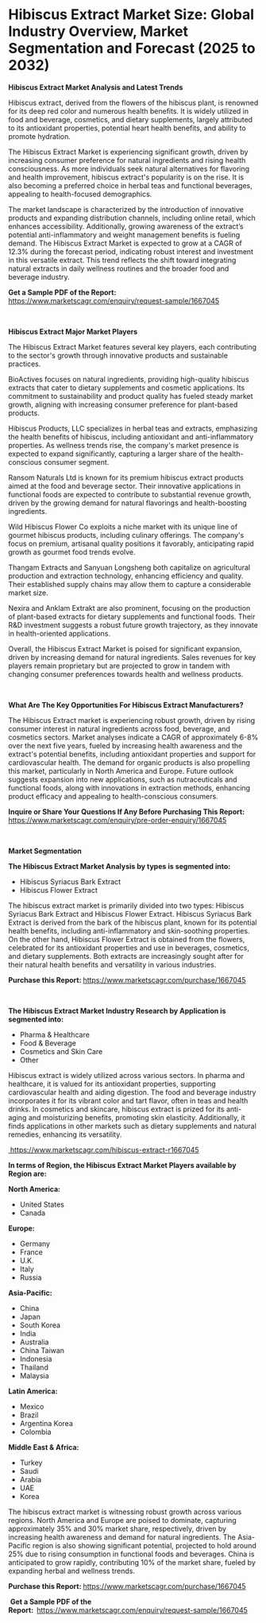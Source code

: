 <p><h1>Hibiscus Extract Market Size: Global Industry Overview, Market Segmentation and Forecast (2025 to 2032)</h1></p><p><strong>Hibiscus Extract Market Analysis and Latest Trends</strong></p>
<p><p>Hibiscus extract, derived from the flowers of the hibiscus plant, is renowned for its deep red color and numerous health benefits. It is widely utilized in food and beverage, cosmetics, and dietary supplements, largely attributed to its antioxidant properties, potential heart health benefits, and ability to promote hydration. </p><p>The Hibiscus Extract Market is experiencing significant growth, driven by increasing consumer preference for natural ingredients and rising health consciousness. As more individuals seek natural alternatives for flavoring and health improvement, hibiscus extract's popularity is on the rise. It is also becoming a preferred choice in herbal teas and functional beverages, appealing to health-focused demographics.</p><p>The market landscape is characterized by the introduction of innovative products and expanding distribution channels, including online retail, which enhances accessibility. Additionally, growing awareness of the extract’s potential anti-inflammatory and weight management benefits is fueling demand. The Hibiscus Extract Market is expected to grow at a CAGR of 12.3% during the forecast period, indicating robust interest and investment in this versatile extract. This trend reflects the shift toward integrating natural extracts in daily wellness routines and the broader food and beverage industry.</p></p>
<p><strong>Get a Sample PDF of the Report:&nbsp;</strong> <a href="https://www.marketscagr.com/enquiry/request-sample/1667045?utm_campaign=3014&utm_medium=2&utm_source=Github&utm_content=ia&utm_term=17042025&utm_id=hibiscus-extract">https://www.marketscagr.com/enquiry/request-sample/1667045</a></p>
<p>&nbsp;</p>
<p><strong>Hibiscus Extract Major Market Players</strong></p>
<p><p>The Hibiscus Extract Market features several key players, each contributing to the sector's growth through innovative products and sustainable practices. </p><p>BioActives focuses on natural ingredients, providing high-quality hibiscus extracts that cater to dietary supplements and cosmetic applications. Its commitment to sustainability and product quality has fueled steady market growth, aligning with increasing consumer preference for plant-based products.</p><p>Hibiscus Products, LLC specializes in herbal teas and extracts, emphasizing the health benefits of hibiscus, including antioxidant and anti-inflammatory properties. As wellness trends rise, the company's market presence is expected to expand significantly, capturing a larger share of the health-conscious consumer segment.</p><p>Ransom Naturals Ltd is known for its premium hibiscus extract products aimed at the food and beverage sector. Their innovative applications in functional foods are expected to contribute to substantial revenue growth, driven by the growing demand for natural flavorings and health-boosting ingredients.</p><p>Wild Hibiscus Flower Co exploits a niche market with its unique line of gourmet hibiscus products, including culinary offerings. The company's focus on premium, artisanal quality positions it favorably, anticipating rapid growth as gourmet food trends evolve.</p><p>Thangam Extracts and Sanyuan Longsheng both capitalize on agricultural production and extraction technology, enhancing efficiency and quality. Their established supply chains may allow them to capture a considerable market size.</p><p>Nexira and Anklam Extrakt are also prominent, focusing on the production of plant-based extracts for dietary supplements and functional foods. Their R&D investment suggests a robust future growth trajectory, as they innovate in health-oriented applications.</p><p>Overall, the Hibiscus Extract Market is poised for significant expansion, driven by increasing demand for natural ingredients. Sales revenues for key players remain proprietary but are projected to grow in tandem with changing consumer preferences towards health and wellness products.</p></p>
<p>&nbsp;</p>
<p><strong>What Are The Key Opportunities For Hibiscus Extract Manufacturers?</strong></p>
<p><p>The Hibiscus Extract market is experiencing robust growth, driven by rising consumer interest in natural ingredients across food, beverage, and cosmetics sectors. Market analyses indicate a CAGR of approximately 6-8% over the next five years, fueled by increasing health awareness and the extract's potential benefits, including antioxidant properties and support for cardiovascular health. The demand for organic products is also propelling this market, particularly in North America and Europe. Future outlook suggests expansion into new applications, such as nutraceuticals and functional foods, along with innovations in extraction methods, enhancing product efficacy and appealing to health-conscious consumers.</p></p>
<p><strong>Inquire or Share Your Questions If Any Before Purchasing This Report:</strong> <a href="https://www.marketscagr.com/enquiry/pre-order-enquiry/1667045?utm_campaign=3014&utm_medium=2&utm_source=Github&utm_content=ia&utm_term=17042025&utm_id=hibiscus-extract">https://www.marketscagr.com/enquiry/pre-order-enquiry/1667045</a></p>
<p>&nbsp;</p>
<p><strong>Market Segmentation</strong></p>
<p><strong>The Hibiscus Extract Market Analysis by types is segmented into:</strong></p>
<p><ul><li>Hibiscus Syriacus Bark Extract</li><li>Hibiscus Flower Extract</li></ul></p>
<p><p>The hibiscus extract market is primarily divided into two types: Hibiscus Syriacus Bark Extract and Hibiscus Flower Extract. Hibiscus Syriacus Bark Extract is derived from the bark of the hibiscus plant, known for its potential health benefits, including anti-inflammatory and skin-soothing properties. On the other hand, Hibiscus Flower Extract is obtained from the flowers, celebrated for its antioxidant properties and use in beverages, cosmetics, and dietary supplements. Both extracts are increasingly sought after for their natural health benefits and versatility in various industries.</p></p>
<p><strong>Purchase this Report:&nbsp;</strong><a href="https://www.marketscagr.com/purchase/1667045?utm_campaign=3014&utm_medium=2&utm_source=Github&utm_content=ia&utm_term=17042025&utm_id=hibiscus-extract">https://www.marketscagr.com/purchase/1667045</a></p>
<p>&nbsp;</p>
<p><strong>The Hibiscus Extract Market Industry Research by Application is segmented into:</strong></p>
<p><ul><li>Pharma & Healthcare</li><li>Food & Beverage</li><li>Cosmetics and Skin Care</li><li>Other</li></ul></p>
<p><p>Hibiscus extract is widely utilized across various sectors. In pharma and healthcare, it is valued for its antioxidant properties, supporting cardiovascular health and aiding digestion. The food and beverage industry incorporates it for its vibrant color and tart flavor, often in teas and health drinks. In cosmetics and skincare, hibiscus extract is prized for its anti-aging and moisturizing benefits, promoting skin elasticity. Additionally, it finds applications in other markets such as dietary supplements and natural remedies, enhancing its versatility.</p></p>
<p><a href="https://www.marketscagr.com/hibiscus-extract-r1667045?utm_campaign=3014&utm_medium=2&utm_source=Github&utm_content=ia&utm_term=17042025&utm_id=hibiscus-extract">&nbsp;https://www.marketscagr.com/hibiscus-extract-r1667045</a></p>
<p><strong>In terms of Region, the Hibiscus Extract Market Players available by Region are:</strong></p>
<p>
    <p> <strong> North America: </strong>
        <ul>
            <li>United States</li>
            <li>Canada</li>
        </ul>
        </p> 
    <p> <strong> Europe: </strong>
        <ul>
            <li>Germany</li>
            <li>France</li>
            <li>U.K.</li>
            <li>Italy</li>
            <li>Russia</li>
        </ul>
        </p> 
    <p> <strong> Asia-Pacific: </strong>
        <ul>
            <li>China</li>
            <li>Japan</li>
            <li>South Korea</li>
            <li>India</li>
            <li>Australia</li>
            <li>China Taiwan</li>
            <li>Indonesia</li>
            <li>Thailand</li>
            <li>Malaysia</li>
        </ul>
        </p> 
    <p> <strong> Latin America: </strong>
        <ul>
            <li>Mexico</li>
            <li>Brazil</li>
            <li>Argentina Korea</li>
            <li>Colombia</li>
        </ul>
        </p> 
    <p> <strong> Middle East & Africa: </strong>
        <ul>
            <li>Turkey</li>
            <li>Saudi</li>
            <li>Arabia</li>
            <li>UAE</li>
            <li>Korea</li>
        </ul>
    </p>
    </p>
<p><p>The hibiscus extract market is witnessing robust growth across various regions. North America and Europe are poised to dominate, capturing approximately 35% and 30% market share, respectively, driven by increasing health awareness and demand for natural ingredients. The Asia-Pacific region is also showing significant potential, projected to hold around 25% due to rising consumption in functional foods and beverages. China is anticipated to grow rapidly, contributing 10% of the market share, fueled by expanding herbal and wellness trends.</p></p>
<p><strong>Purchase this Report: </strong><a href="https://www.marketscagr.com/purchase/1667045?utm_campaign=3014&utm_medium=2&utm_source=Github&utm_content=ia&utm_term=17042025&utm_id=hibiscus-extract">https://www.marketscagr.com/purchase/1667045</a></p>
<p>&nbsp;<strong>Get a Sample PDF of the Report:&nbsp;&nbsp;</strong><a href="https://www.marketscagr.com/enquiry/request-sample/1667045?utm_campaign=3014&utm_medium=2&utm_source=Github&utm_content=ia&utm_term=17042025&utm_id=hibiscus-extract">https://www.marketscagr.com/enquiry/request-sample/1667045</a></p>
<p><strong></strong></p>
<p><p></p><p></p><p></p></p>